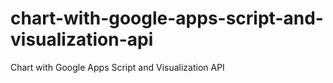 # chart-with-google-apps-script-and-visualization-api
Chart with Google Apps Script and Visualization API

